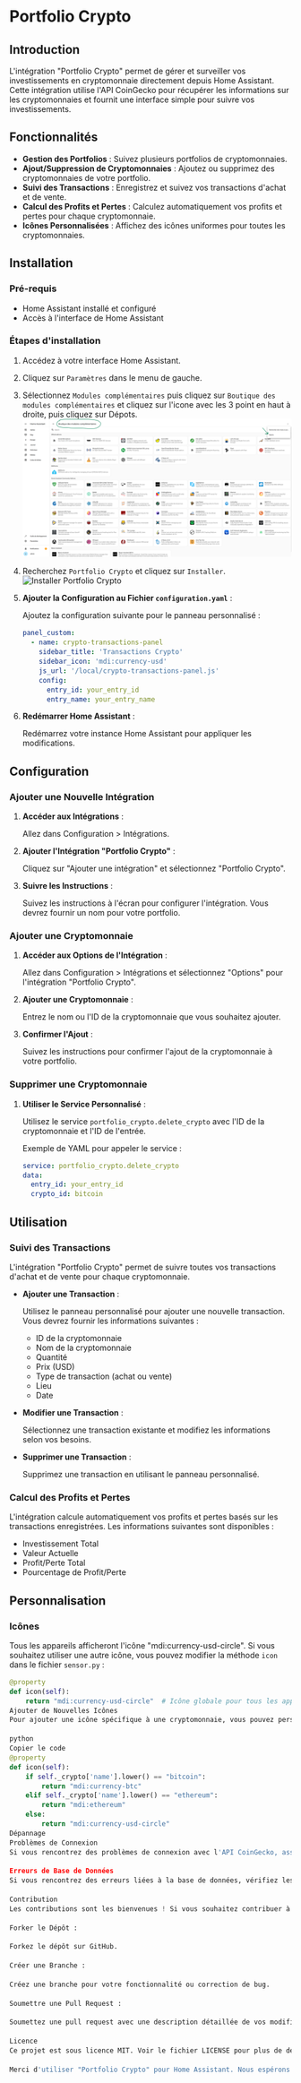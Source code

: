 # Portfolio Crypto

## Introduction

L'intégration "Portfolio Crypto" permet de gérer et surveiller vos investissements en cryptomonnaie directement depuis Home Assistant. Cette intégration utilise l'API CoinGecko pour récupérer les informations sur les cryptomonnaies et fournit une interface simple pour suivre vos investissements.

## Fonctionnalités

- **Gestion des Portfolios** : Suivez plusieurs portfolios de cryptomonnaies.
- **Ajout/Suppression de Cryptomonnaies** : Ajoutez ou supprimez des cryptomonnaies de votre portfolio.
- **Suivi des Transactions** : Enregistrez et suivez vos transactions d'achat et de vente.
- **Calcul des Profits et Pertes** : Calculez automatiquement vos profits et pertes pour chaque cryptomonnaie.
- **Icônes Personnalisées** : Affichez des icônes uniformes pour toutes les cryptomonnaies.

## Installation

### Pré-requis

- Home Assistant installé et configuré
- Accès à l'interface de Home Assistant

### Étapes d'installation

1. Accédez à votre interface Home Assistant.
2. Cliquez sur `Paramètres` dans le menu de gauche.
3. Sélectionnez `Modules complémentaires` puis cliquez sur `Boutique des modules complémentaires` et cliquez sur l'icone avec les 3 point en haut à droite, puis cliquez sur Dépots.
   ![Modules complémentaires](images/1.png)
4. Recherchez `Portfolio Crypto` et cliquez sur `Installer`.
   ![Installer Portfolio Crypto](link_to_image_34.png)

3. **Ajouter la Configuration au Fichier `configuration.yaml`** :

    Ajoutez la configuration suivante pour le panneau personnalisé :

    ```yaml
    panel_custom:
      - name: crypto-transactions-panel
        sidebar_title: 'Transactions Crypto'
        sidebar_icon: 'mdi:currency-usd'
        js_url: '/local/crypto-transactions-panel.js'
        config:
          entry_id: your_entry_id
          entry_name: your_entry_name
    ```

4. **Redémarrer Home Assistant** :

    Redémarrez votre instance Home Assistant pour appliquer les modifications.

## Configuration

### Ajouter une Nouvelle Intégration

1. **Accéder aux Intégrations** :

    Allez dans Configuration > Intégrations.

2. **Ajouter l'Intégration "Portfolio Crypto"** :

    Cliquez sur "Ajouter une intégration" et sélectionnez "Portfolio Crypto".

3. **Suivre les Instructions** :

    Suivez les instructions à l'écran pour configurer l'intégration. Vous devrez fournir un nom pour votre portfolio.

### Ajouter une Cryptomonnaie

1. **Accéder aux Options de l'Intégration** :

    Allez dans Configuration > Intégrations et sélectionnez "Options" pour l'intégration "Portfolio Crypto".

2. **Ajouter une Cryptomonnaie** :

    Entrez le nom ou l'ID de la cryptomonnaie que vous souhaitez ajouter.

3. **Confirmer l'Ajout** :

    Suivez les instructions pour confirmer l'ajout de la cryptomonnaie à votre portfolio.

### Supprimer une Cryptomonnaie

1. **Utiliser le Service Personnalisé** :

    Utilisez le service `portfolio_crypto.delete_crypto` avec l'ID de la cryptomonnaie et l'ID de l'entrée.

    Exemple de YAML pour appeler le service :

    ```yaml
    service: portfolio_crypto.delete_crypto
    data:
      entry_id: your_entry_id
      crypto_id: bitcoin
    ```

## Utilisation

### Suivi des Transactions

L'intégration "Portfolio Crypto" permet de suivre toutes vos transactions d'achat et de vente pour chaque cryptomonnaie.

- **Ajouter une Transaction** :

    Utilisez le panneau personnalisé pour ajouter une nouvelle transaction. Vous devrez fournir les informations suivantes :
    - ID de la cryptomonnaie
    - Nom de la cryptomonnaie
    - Quantité
    - Prix (USD)
    - Type de transaction (achat ou vente)
    - Lieu
    - Date

- **Modifier une Transaction** :

    Sélectionnez une transaction existante et modifiez les informations selon vos besoins.

- **Supprimer une Transaction** :

    Supprimez une transaction en utilisant le panneau personnalisé.

### Calcul des Profits et Pertes

L'intégration calcule automatiquement vos profits et pertes basés sur les transactions enregistrées. Les informations suivantes sont disponibles :
- Investissement Total
- Valeur Actuelle
- Profit/Perte Total
- Pourcentage de Profit/Perte

## Personnalisation

### Icônes

Tous les appareils afficheront l'icône "mdi:currency-usd-circle". Si vous souhaitez utiliser une autre icône, vous pouvez modifier la méthode `icon` dans le fichier `sensor.py` :

```python
@property
def icon(self):
    return "mdi:currency-usd-circle"  # Icône globale pour tous les appareils
Ajouter de Nouvelles Icônes
Pour ajouter une icône spécifique à une cryptomonnaie, vous pouvez personnaliser cette méthode selon vos besoins :

python
Copier le code
@property
def icon(self):
    if self._crypto['name'].lower() == "bitcoin":
        return "mdi:currency-btc"
    elif self._crypto['name'].lower() == "ethereum":
        return "mdi:ethereum"
    else:
        return "mdi:currency-usd-circle"
Dépannage
Problèmes de Connexion
Si vous rencontrez des problèmes de connexion avec l'API CoinGecko, assurez-vous que votre instance Home Assistant a accès à Internet et que toutes les dépendances sont correctement installées.

Erreurs de Base de Données
Si vous rencontrez des erreurs liées à la base de données, vérifiez les logs de Home Assistant et assurez-vous que les bases de données sont correctement initialisées et accessibles.

Contribution
Les contributions sont les bienvenues ! Si vous souhaitez contribuer à ce projet, veuillez suivre ces étapes :

Forker le Dépôt :

Forkez le dépôt sur GitHub.

Créer une Branche :

Créez une branche pour votre fonctionnalité ou correction de bug.

Soumettre une Pull Request :

Soumettez une pull request avec une description détaillée de vos modifications.

Licence
Ce projet est sous licence MIT. Voir le fichier LICENSE pour plus de détails.

Merci d'utiliser "Portfolio Crypto" pour Home Assistant. Nous espérons que cette intégration vous aidera à mieux gérer et suivre vos investissements en cryptomonnaie.